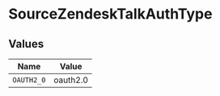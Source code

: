 # SourceZendeskTalkAuthType


## Values

| Name       | Value      |
| ---------- | ---------- |
| `OAUTH2_0` | oauth2.0   |